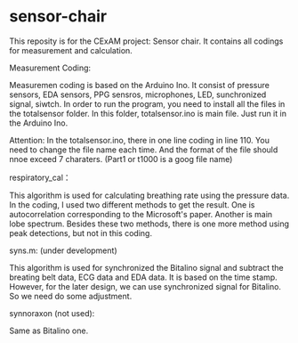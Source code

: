 # sensor-chair
This reposity is for the CExAM project: Sensor chair. It contains all codings for measurement and calculation.

Measurement Coding:

Measuremen coding is based on the Arduino Ino. It consist of pressure sensors, EDA sensors, PPG sensros, microphones, LED, sunchronized signal, siwtch. In order to run the program, you need to install all the files in the totalsensor folder. In this folder, totalsensor.ino is main file. Just run it in the Arduino Ino.

Attention: In the totalsensor.ino, there in one line coding in line 110. You need to change the file name each time. And the format of the file should nnoe exceed 7 charaters. (Part1 or t1000 is a goog file name)

respiratory_cal：

This algorithm is used for calculating breathing rate using the pressure data. In the coding, I used two different methods to get the result. One is autocorrelation corresponding to the Microsoft's paper. Another is main lobe spectrum. Besides these two methods, there is one more method using peak detections, but not in this coding. 

syns.m: (under development)

This algorithm is used for synchronized the Bitalino signal and subtract the breating belt data, ECG data and EDA data. It is based on the time stamp. However, for the later design, we can use synchronized signal for Bitalino. So we need do some adjustment. 

synnoraxon (not used):

Same as Bitalino one.

